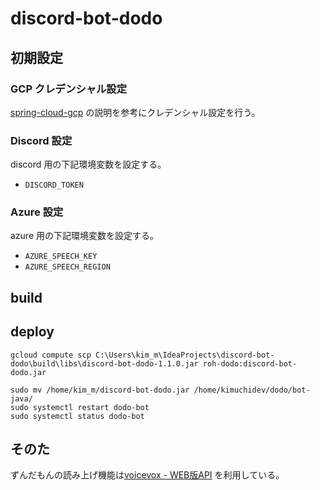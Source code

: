 # discord-bot-dodo

## 初期設定

### GCP クレデンシャル設定

[spring-cloud-gcp](https://googlecloudplatform.github.io/spring-cloud-gcp/reference/html/index.html#credentials)
の説明を参考にクレデンシャル設定を行う。

### Discord 設定

discord 用の下記環境変数を設定する。

- `DISCORD_TOKEN`

### Azure 設定

azure 用の下記環境変数を設定する。

- `AZURE_SPEECH_KEY`
- `AZURE_SPEECH_REGION`

## build

## deploy

```
gcloud compute scp C:\Users\kim_m\IdeaProjects\discord-bot-dodo\build\libs\discord-bot-dodo-1.1.0.jar roh-dodo:discord-bot-dodo.jar
```

```
sudo mv /home/kim_m/discord-bot-dodo.jar /home/kimuchidev/dodo/bot-java/
sudo systemctl restart dodo-bot
sudo systemctl status dodo-bot
```

## そのた

ずんだもんの読み上げ機能は[voicevox - WEB版API](https://www.voicevox.su-shiki.com/) を利用している。